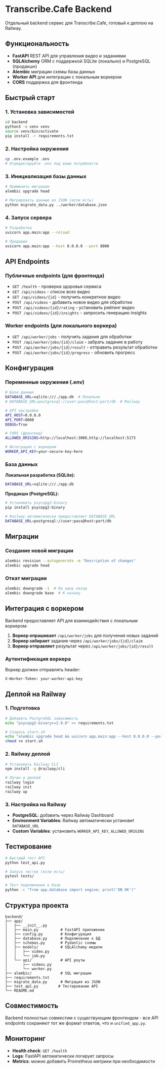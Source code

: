 # Transcribe.Cafe Backend

Отдельный backend сервис для Transcribe.Cafe, готовый к деплою на Railway.

## Функциональность

- **FastAPI** REST API для управления видео и заданиями
- **SQLAlchemy** ORM с поддержкой SQLite (локально) и PostgreSQL (продакшн)
- **Alembic** миграции схемы базы данных
- **Worker API** для интеграции с локальным воркером
- **CORS** поддержка для фронтенда

## Быстрый старт

### 1. Установка зависимостей

```bash
cd backend
python3 -m venv venv
source venv/bin/activate
pip install -r requirements.txt
```

### 2. Настройка окружения

```bash
cp .env.example .env
# Отредактируйте .env под ваши потребности
```

### 3. Инициализация базы данных

```bash
# Применить миграции
alembic upgrade head

# Мигрировать данные из JSON (если есть)
python migrate_data.py ../worker/database.json
```

### 4. Запуск сервера

```bash
# Разработка
uvicorn app.main:app --reload

# Продакшн
uvicorn app.main:app --host 0.0.0.0 --port 8000
```

## API Endpoints

### Публичные endpoints (для фронтенда)

- `GET /health` - проверка здоровья сервиса
- `GET /api/videos` - список всех видео
- `GET /api/videos/{id}` - получить конкретное видео
- `POST /api/videos` - добавить новое видео для обработки
- `POST /api/videos/{id}/rating` - установить рейтинг видео
- `POST /api/videos/{id}/insights` - запросить генерацию insights

### Worker endpoints (для локального воркера)

- `GET /api/worker/jobs` - получить задания для обработки
- `POST /api/worker/jobs/{id}/claim` - забрать задание в работу
- `POST /api/worker/jobs/{id}/result` - отправить результат обработки
- `POST /api/worker/jobs/{id}/progress` - обновить прогресс

## Конфигурация

### Переменные окружения (.env)

```bash
# База данных
DATABASE_URL=sqlite:///./app.db  # Локально
# DATABASE_URL=postgresql://user:pass@host:port/db  # Railway

# API настройки
API_HOST=0.0.0.0
API_PORT=8000
DEBUG=True

# CORS (фронтенд)
ALLOWED_ORIGINS=http://localhost:3000,http://localhost:5173

# Интеграция с воркером
WORKER_API_KEY=your-secure-key-here
```

### База данных

**Локальная разработка (SQLite):**
```bash
DATABASE_URL=sqlite:///./app.db
```

**Продакшн (PostgreSQL):**
```bash
# Установить psycopg2-binary
pip install psycopg2-binary

# Railway автоматически предоставляет DATABASE_URL
DATABASE_URL=postgresql://user:pass@host:port/db
```

## Миграции

### Создание новой миграции

```bash
alembic revision --autogenerate -m "Description of changes"
alembic upgrade head
```

### Откат миграции

```bash
alembic downgrade -1  # На одну назад
alembic downgrade base  # К началу
```

## Интеграция с воркером

Backend предоставляет API для взаимодействия с локальным воркером:

1. **Воркер опрашивает** `/api/worker/jobs` для получения новых заданий
2. **Воркер забирает** задание через `/api/worker/jobs/{id}/claim`
3. **Воркер отправляет** результат через `/api/worker/jobs/{id}/result`

### Аутентификация воркера

Воркер должен отправлять header:
```
X-Worker-Token: your-worker-api-key
```

## Деплой на Railway

### 1. Подготовка

```bash
# Добавить PostgreSQL зависимость
echo "psycopg2-binary>=2.9.0" >> requirements.txt

# Создать start.sh
echo "alembic upgrade head && uvicorn app.main:app --host 0.0.0.0 --port \$PORT" > start.sh
chmod +x start.sh
```

### 2. Railway деплой

```bash
# Установить Railway CLI
npm install -g @railway/cli

# Логин и деплой
railway login
railway init
railway up
```

### 3. Настройка на Railway

- **PostgreSQL**: добавить через Railway Dashboard
- **Environment Variables**: Railway автоматически установит `DATABASE_URL`
- **Custom Variables**: установить `WORKER_API_KEY`, `ALLOWED_ORIGINS`

## Тестирование

```bash
# Быстрый тест API
python test_api.py

# Запуск тестов (если есть)
pytest tests/

# Тест подключения к базе
python -c "from app.database import engine; print('DB OK')"
```

## Структура проекта

```
backend/
├── app/
│   ├── __init__.py
│   ├── main.py          # FastAPI приложение
│   ├── config.py        # Конфигурация
│   ├── database.py      # Подключение к БД
│   ├── schemas.py       # Pydantic схемы
│   ├── models/          # SQLAlchemy модели
│   │   ├── video.py
│   │   └── job.py
│   └── api/             # API роуты
│       ├── videos.py
│       └── worker.py
├── alembic/             # SQL миграции
├── requirements.txt
├── migrate_data.py      # Миграция из JSON
├── test_api.py         # Тестирование API
└── README.md
```

## Совместимость

Backend полностью совместим с существующим фронтендом - все API endpoints сохраняют тот же формат ответов, что и `unified_app.py`.

## Мониторинг

- **Health check**: `GET /health`
- **Logs**: FastAPI автоматически логирует запросы
- **Metrics**: можно добавить Prometheus метрики при необходимости